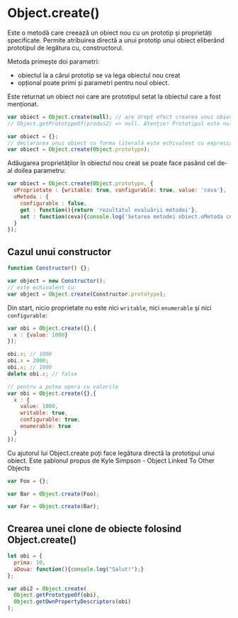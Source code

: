 # Object.create()

Este o metodă care creează un obiect nou cu un prototip și proprietăți specificate.
Permite atribuirea directă a unui prototip unui obiect eliberând prototipul de legătura cu, constructorul.

Metoda primește doi parametri:
- obiectul la a cărui prototip se va lega obiectul nou creat
- opțional poate primi și parametri pentru noul obiect.

Este returnat un obiect noi care are prototipul setat la obiectul care a fost menționat.

```js
var obiect = Object.create(null); // are drept efect crearea unui obiect nou.
// Object.getPrototypeOf(produs2) => null. Atenție! Prototipul este null

var obiect = {};
// declararea unui obiect cu forma literală este echivalent cu expresia de mai jos care are același efect:
var obiect = Object.create(Object.prototype);
```

Adăugarea proprietăților în obiectul nou creat se poate face pasând cel de-al doilea parametru:

```js
var obiect = Object.create(Object.prototype, {
  oProprietate : {writable: true, configurable: true, value: 'ceva'},
  oMetoda : {
    configurable : false,
    get : function(){return 'rezultatul evaluării metodei'},
    set : function(ceva){console.log('Setarea metodei obiect.oMetoda cu valoarea ', ceva);}
  }
});
```

## Cazul unui constructor

```js
function Constructor() {};

var object = new Constructor();
// este echivalent cu:
var object = Object.create(Constructor.prototype);
```

Din start, nicio proprietate nu este nici `writable`, nici `enumerable` și nici `configurable`:

```js
var obi = Object.create({},{
  x : {value: 1000}
});

obi.x; // 1000
obi.x = 2000;
obi.x; // 1000
delete obi.x; // false

// pentru a putea opera cu valorile
var obi = Object.create({},{
  x : {
    value: 1000,
    writable: true,
    configurable: true,
    enumerable: true
  }
});
```

Cu ajutorul lui Object.create poți face legătura directă la prototipul unui obiect. Este șablonul propus de Kyle Simpson - Object Linked To Other Objects

```js
var Foo = {};

var Bar = Object.create(Foo);

var Far = Object.create(Bar);
```

## Crearea unei clone de obiecte folosind Object.create()

```javascript
let obi = {
  prima: 10,
  aDoua: function(){console.log("Salut!");}
};

var obi2 = Object.create(
  Object.getPrototypeOf(obi),
  Object.getOwnPropertyDescriptors(obi)
);
```

